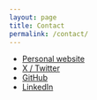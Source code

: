 ```yaml
---
layout: page
title: Contact
permalink: /contact/
---
```


- [Personal website](https:jackwalton.xyz)
- [X / Twitter](https://x.com/suburbanrunaway)
- [GitHub](https://github.com/jack-walton)
- [LinkedIn](https://linkedin.com/in/jackspencerwalton)
